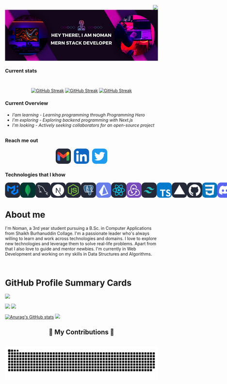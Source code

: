 <img align="right"  src="https://visitor-badge.laobi.icu/badge?page_id=MIRNOMAN.MIRNOMAN"/>

<div width="1000px" align='center'>
 <img width="1000px" align='center' src="/Hey There!, I am Noman.png" alt="" />
</div>

 <h3>Current stats</h3>
<br>
<div align="center" >

[![GitHub Streak](https://streak-stats.demolab.com?user=MIRNOMAN&theme=blueberry&card_width=900)](https://git.io/streak-stats)
[![GitHub Streak](https://streak-stats.demolab.com?user=MIRNOMAN&theme=sea-dark&card_width=900)](https://git.io/streak-stats)
[![GitHub Streak](https://streak-stats.demolab.com/?user=MIRNOMAN)](https://git.io/streak-stats)



</div>

<h3>Current Overview</h3>
 
 <h6>
 
 - I'am learning - Learning programming through Programming Hero
 - I'm exploring - Exploring backend programming with Next.js
- I'm looking - Actively seeking collaborators for an open-source project
 
 
 </h6>



<h3>Reach me out</h3>

<div style="display: flex; justify-content: center; align-items: center; gap: 10px;">
  <a href="mailto:abdullahalnoman1509@gmail.com">
    <img src="Gmail-Dark.svg" alt="Gmail-Dark" width="50" height="50 "/>
  </a>
  <a href="https://www.linkedin.com/in/abdullah-al-noman-b154692a3" target="_blank">
    <img src="LinkedIn.svg" alt="LinkedIn" width="50" height="50 "/>
  </a>
  <a href="https://x.com/mirnoman27139" target="_blank">
    <img src="Twitter.svg" alt="Twitter" width="50" height="50 "/>
  </a>
</div>

<h3>Technologies that I khow</h3>

<div style="display: flex; align-items: center;">
 <img src="MaterialUI-Dark.svg" alt="MaterialUI-Dark" width="50" height="50"/>
<img src="MongoDB.svg" alt="MongoDB" width="50" height="50"/>
<img src="MySQL-Dark.svg" alt="MySQL-Dark" width="50" height="50"/>
<img src="NextJS-Dark.svg" alt="NextJS-Dark" width="50" height="50"/>
<img src="NodeJS-Dark.svg" alt="NodeJS-Dark" width="50" height="50"/>
<img src="PostgreSQL-Dark.svg" alt="PostgreSQL-Dark" width="50" height="50"/>
<img src="Prisma.svg" alt="Prisma" width="50" height="50"/>
<img src="React-Dark.svg" alt="React-Dark" width="50" height="50"/>
<img src="Redux.svg" alt="Redux" width="50" height="50"/>
<img src="TailwindCSS-Dark.svg" alt="TailwindCSS-Dark" width="50" height="50"/>
<img src="TypeScript.svg" alt="TypeScript" width="50" height="50"/>
<img src="Vercel-Dark.svg" alt="Vercel-Dark" width="50" height="50"/>
<img src="Github-Dark.svg" alt="Github-Dark" width="50" height="50"/>
<img src="CSS.svg" alt="CSS" width="50" height="50"/>
<img src="Discord.svg" alt="Discord" width="50" height="50"/>
<img src="ExpressJS-Dark.svg" alt="ExpressJS-Dark" width="50" height="50"/>
<img src="Figma-Dark.svg" alt="Figma-Dark" width="50" height="50"/>
<img src="Firebase-Dark.svg" alt="Firebase-Dark" width="50" height="50"/>

</div>


 # About me
 
<p>
 <img align="right" width="150" src="./picture/programmer.gif" alt="" />
  
 <p>I'm Noman, a 3rd year student pursuing a B.Sc. in Computer Applications from Shaikh Burhanuddin Collage. I'm a passionate leader who's always willing to learn and work across technologies and domains. I love to explore new technologies and leverage them to solve real-life problems. Apart from that I also love to guide and mentor newbies. I'm currently in Web Development and working on my skills in Data Structures and Algorithms.</p>

</p>

<br/>

# GitHub Profile Summary Cards
<div width="1000px">

![](http://github-profile-summary-cards.vercel.app/api/cards/profile-details?username=MIRNOMAN&theme=vue&card_width=1000)

![](http://github-profile-summary-cards.vercel.app/api/cards/repos-per-language?username=MIRNOMAN&theme=vue)    ![](http://github-profile-summary-cards.vercel.app/api/cards/most-commit-language?username=MIRNOMAN&theme=vue)

[![Anurag's GitHub stats](https://github-readme-stats.vercel.app/api?username=MIRNOMAN)](https://github.com/anuraghazra/github-readme-stats)   ![](http://github-profile-summary-cards.vercel.app/api/cards/productive-time?username=MIRNOMAN&theme=vue&utcOffset=8)

</div>

<div align="center">
  <h2>🐍 My Contributions 🐍</h2>
  <br>
   <img alt="github contribution grid snake animation" src="https://raw.githubusercontent.com/MIRNOMAN/MIRNOMAN/output/github-contribution-grid-snake.svg">
  
  <br/><br/><br/>
</div>

